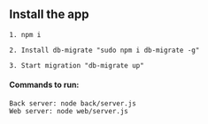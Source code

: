 ## Install the app ##
```
1. npm i
```
```
2. Install db-migrate "sudo npm i db-migrate -g"
```
```
3. Start migration "db-migrate up"
```
#### Commands to run: ####
```
Back server: node back/server.js
Web server: node web/server.js
```
